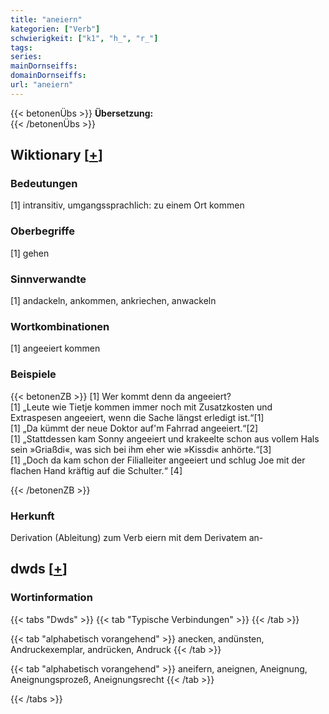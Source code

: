 ```yaml
---
title: "aneiern"
kategorien: ["Verb"]
schwierigkeit: ["k1", "h_", "r_"]
tags:
series:
mainDornseiffs:
domainDornseiffs:
url: "aneiern"
---
```


{{< betonenÜbs >}}
**Übersetzung:**  
{{< /betonenÜbs >}}

## Wiktionary [[+](https://de.wiktionary.org/wiki/aneiern)]

### Bedeutungen
[1] intransitiv, umgangssprachlich: zu einem Ort kommen  

### Oberbegriffe
[1] gehen  

### Sinnverwandte
[1] andackeln, ankommen, ankriechen, anwackeln  

### Wortkombinationen
[1] angeeiert kommen  

### Beispiele
{{< betonenZB >}}
[1] Wer kommt denn da angeeiert?  
[1] „Leute wie Tietje kommen immer noch mit Zusatzkosten und Extraspesen angeeiert, wenn die Sache längst erledigt ist.“[1]  
[1] „Da kümmt der neue Doktor auf'm Fahrrad angeeiert.“[2]  
[1] „Stattdessen kam Sonny angeeiert und krakeelte schon aus vollem Hals sein »Griaßdi«, was sich bei ihm eher wie »Kissdi« anhörte.“[3]  
[1] „Doch da kam schon der Filialleiter angeeiert und schlug Joe mit der flachen Hand kräftig auf die Schulter.“ [4]  

{{< /betonenZB >}}
### Herkunft
Derivation (Ableitung) zum Verb eiern mit dem Derivatem an-  



## dwds [[+](https://www.dwds.de/wb/aneiern)]

### Wortinformation
{{< tabs "Dwds" >}}
{{< tab "Typische Verbindungen" >}}
{{< /tab >}}

{{< tab "alphabetisch vorangehend" >}}
anecken, andünsten, Andruckexemplar, andrücken, Andruck
{{< /tab >}}

{{< tab "alphabetisch vorangehend" >}}
aneifern, aneignen, Aneignung, Aneignungsprozeß, Aneignungsrecht
{{< /tab >}}

{{< /tabs >}}

